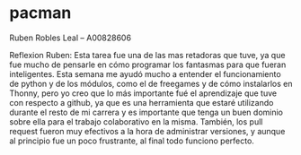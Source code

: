 # pacman
Ruben Robles Leal – A00828606


Reflexion Ruben:
Esta tarea fue una de las mas retadoras que tuve, ya que fue mucho de pensarle en cómo programar los fantasmas para que fueran inteligentes. Esta semana me ayudó mucho a entender el funcionamiento de python y de los módulos, como el de freegames y de cómo instalarlos en Thonny, pero yo creo que lo más importante fué el aprendizaje que tuve con respecto a github, ya que es una herramienta que estaré utilizando durante el resto de mi carrera y es importante que tenga un buen dominio sobre ella para el trabajo colaborativo en la misma. También, los pull request fueron muy efectivos a la hora de administrar versiones, y aunque al principio fue un poco frustrante, al final todo funciono perfecto.

